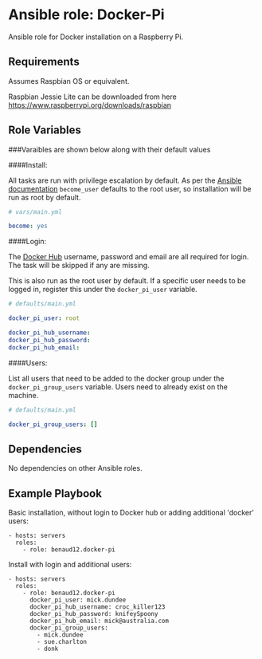 Ansible role: Docker-Pi
=========

Ansible role for Docker installation on a Raspberry Pi.

Requirements
------------

Assumes Raspbian OS or equivalent.

Raspbian Jessie Lite can be downloaded from here <https://www.raspberrypi.org/downloads/raspbian>

Role Variables
--------------

###Varaibles are shown below along with their default values

####Install:

All tasks are run with privilege escalation by default. As per the [Ansible documentation](http://docs.ansible.com/ansible/become.html) `become_user` defaults to the root user, so installation will be run as root by default.

```yml
# vars/main.yml

become: yes
```

####Login:

The [Docker Hub](https://hub.docker.com/) username, password and email are all required for login. The task will be skipped if any are missing.

This is also run as the root user by default. If a specific user needs to be logged in, register this under the `docker_pi_user` variable.

```yml
# defaults/main.yml

docker_pi_user: root

docker_pi_hub_username:
docker_pi_hub_password:
docker_pi_hub_email:
```

####Users:

List all users that need to be added to the docker group under the `docker_pi_group_users` variable. Users need to already exist on the machine.

```yml
# defaults/main.yml

docker_pi_group_users: []
```

Dependencies
------------

No dependencies on other Ansible roles.

Example Playbook
----------------

Basic installation, without login to Docker hub or adding additional 'docker' users:

    - hosts: servers
      roles:
        - role: benaud12.docker-pi

Install with login and additional users:

    - hosts: servers
      roles:
        - role: benaud12.docker-pi
          docker_pi_user: mick.dundee
          docker_pi_hub_username: croc_killer123
          docker_pi_hub_password: knifeySpoony
          docker_pi_hub_email: mick@australia.com
          docker_pi_group_users:
            - mick.dundee
            - sue.charlton
            - donk